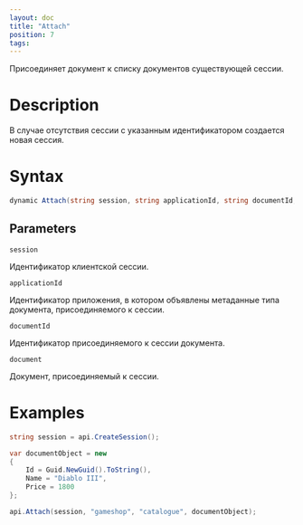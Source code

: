 ```yaml
---
layout: doc
title: "Attach"
position: 7
tags:
---
```


Присоединяет документ к списку документов существующей сессии. 

# Description

В случае отсутствия сессии с указанным идентификатором создается новая сессия.

# Syntax

```csharp
dynamic Attach(string session, string applicationId, string documentId, dynamic document)
```

## Parameters

`session`

Идентификатор клиентской сессии.

`applicationId`

Идентификатор приложения, в котором объявлены метаданные типа документа, присоединяемого к сессии.

`documentId`

Идентификатор присоединяемого к сессии документа.

`document`

Документ, присоединяемый к сессии.

# Examples

```csharp
string session = api.CreateSession();

var documentObject = new
{
	Id = Guid.NewGuid().ToString(),
	Name = "Diablo III",
	Price = 1800
};

api.Attach(session, "gameshop", "catalogue", documentObject);
```
